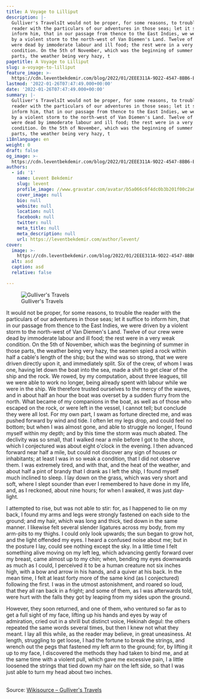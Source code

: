 ```yaml
---
title: A Voyage to Lilliput
description: |-
  Gulliver's TravelsIt would not be proper, for some reasons, to trouble the
  reader with the particulars of our adventures in those seas; let it suffice to
  inform him, that in our passage from thence to the East Indies, we were driven
  by a violent storm to the north-west of Van Diemen's Land. Twelve of our crew
  were dead by immoderate labour and ill food; the rest were in a very weak
  condition. On the 5th of November, which was the beginning of summer in those
  parts, the weather being very hazy, t
pagetitle: A Voyage to Lilliput
slug: a-voyage-to-lilliput
feature_image: >-
  https://cdn.leventbekdemir.com/blog/2022/01/2EEE311A-9D22-4547-8BB6-BD88D586A808.jpeg
lastmod: '2022-01-26T07:47:49.000+00:00'
date: '2022-01-26T07:47:49.000+00:00'
summary: |-
  Gulliver's TravelsIt would not be proper, for some reasons, to trouble the
  reader with the particulars of our adventures in those seas; let it suffice to
  inform him, that in our passage from thence to the East Indies, we were driven
  by a violent storm to the north-west of Van Diemen's Land. Twelve of our crew
  were dead by immoderate labour and ill food; the rest were in a very weak
  condition. On the 5th of November, which was the beginning of summer in those
  parts, the weather being very hazy, t
i18nlanguage: en
weight: 0
draft: false
og_image: >-
  https://cdn.leventbekdemir.com/blog/2022/01/2EEE311A-9D22-4547-8BB6-BD88D586A808.jpeg
authors:
  - id: '1'
    name: Levent Bekdemir
    slug: levent
    profile_image: //www.gravatar.com/avatar/b5a066c6f4dc0b3b201f00c2a60178c5?s=250&d=mm&r=x
    cover_image: null
    bio: null
    website: null
    location: null
    facebook: null
    twitter: null
    meta_title: null
    meta_description: null
    url: https://leventbekdemir.com/author/levent/
cover:
  image: >-
    https://cdn.leventbekdemir.com/blog/2022/01/2EEE311A-9D22-4547-8BB6-BD88D586A808.jpeg
  alt: asd
  caption: asd
  relative: false

---
```

<figure class="kg-card kg-image-card kg-card-hascaption"><img src="https://cdn.leventbekdemir.com/blog/2022/01/Sample.jpg" class="kg-image" alt="Gulliver's Travels"><figcaption>Gulliver's Travels</figcaption></figure><p>It would not be proper, for some reasons, to trouble the reader with the particulars of our adventures in those seas; let it suffice to inform him, that in our passage from thence to the East Indies, we were driven by a violent storm to the north-west of Van Diemen's Land. Twelve of our crew were dead by immoderate labour and ill food; the rest were in a very weak condition. On the 5th of November, which was the beginning of summer in those parts, the weather being very hazy, the seamen spied a rock within half a cable's length of the ship; but the wind was so strong, that we were driven directly upon it, and immediately split. Six of the crew, of whom I was one, having let down the boat into the sea, made a shift to get clear of the ship and the rock. We rowed, by my computation, about three leagues, till we were able to work no longer, being already spent with labour while we were in the ship. We therefore trusted ourselves to the mercy of the waves, and in about half an hour the boat was overset by a sudden flurry from the north. What became of my companions in the boat, as well as of those who escaped on the rock, or were left in the vessel, I cannot tell; but conclude they were all lost. For my own part, I swam as fortune directed me, and was pushed forward by wind and tide. I often let my legs drop, and could feel no bottom; but when I was almost gone, and able to struggle no longer, I found myself within my depth; and by this time the storm was much abated. The declivity was so small, that I walked near a mile before I got to the shore, which I conjectured was about eight o'clock in the evening. I then advanced forward near half a mile, but could not discover any sign of houses or inhabitants; at least I was in so weak a condition, that I did not observe them. I was extremely tired, and with that, and the heat of the weather, and about half a pint of brandy that I drank as I left the ship, I found myself much inclined to sleep. I lay down on the grass, which was very short and soft, where I slept sounder than ever I remembered to have done in my life, and, as I reckoned, about nine hours; for when I awaked, it was just day-light.</p><p>I attempted to rise, but was not able to stir: for, as I happened to lie on my back, I found my arms and legs were strongly fastened on each side to the ground; and my hair, which was long and thick, tied down in the same manner. I likewise felt several slender ligatures across my body, from my arm-pits to my thighs. I could only look upwards; the sun began to grow hot, and the light offended my eyes. I heard a confused noise about me; but in the posture I lay, could see nothing except the sky. In a little time I felt something alive moving on my left leg, which advancing gently forward over my breast, came almost up to my chin; when, bending my eyes downwards as much as I could, I perceived it to be a human creature not six inches high, with a bow and arrow in his hands, and a quiver at his back. In the mean time, I felt at least forty more of the same kind (as I conjectured) following the first. I was in the utmost astonishment, and roared so loud, that they all ran back in a fright; and some of them, as I was afterwards told, were hurt with the falls they got by leaping from my sides upon the ground.</p><p>However, they soon returned, and one of them, who ventured so far as to get a full sight of my face, lifting up his hands and eyes by way of admiration, cried out in a shrill but distinct voice, Hekinah degul: the others repeated the same words several times, but then I knew not what they meant. I lay all this while, as the reader may believe, in great uneasiness. At length, struggling to get loose, I had the fortune to break the strings, and wrench out the pegs that fastened my left arm to the ground; for, by lifting it up to my face, I discovered the methods they had taken to bind me, and at the same time with a violent pull, which gave me excessive pain, I a little loosened the strings that tied down my hair on the left side, so that I was just able to turn my head about two inches.</p><p><br>Source: <a href="https://en.wikisource.org/wiki/Gulliver's_Travels">Wikisource – Gulliver's Travels</a></p>
